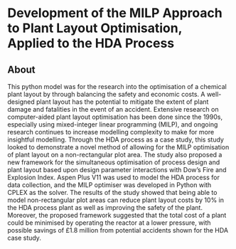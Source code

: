 # Development of the MILP Approach to Plant Layout Optimisation, Applied to the HDA Process

## About 
This python model was for the research into the optimisation of a chemical plant layout by through balancing the safety and economic costs.
A well-designed plant layout has the potential to mitigate the extent of plant damage and fatalities in the
event of an accident. Extensive research on computer-aided plant layout optimisation has been done since
the 1990s, especially using mixed-integer linear programming (MILP), and ongoing research continues to
increase modelling complexity to make for more insightful modelling. Through the HDA process as a case
study, this study looked to demonstrate a novel method of allowing for the MILP optimisation of plant layout
on a non-rectangular plot area. The study also proposed a new framework for the simultaneous optimisation
of process design and plant layout based upon design parameter interactions with Dow’s Fire and Explosion
Index. Aspen Plus V11 was used to model the HDA process for data collection, and the MILP optimiser
was developed in Python with CPLEX as the solver. The results of the study showed that being able to
model non-rectangular plot areas can reduce plant layout costs by 10% in the HDA process plant as well as
improving the safety of the plant. Moreover, the proposed framework suggested that the total cost of a plant
could be minimised by operating the reactor at a lower pressure, with possible savings of £1.8 million from
potential accidents shown for the HDA case study.

